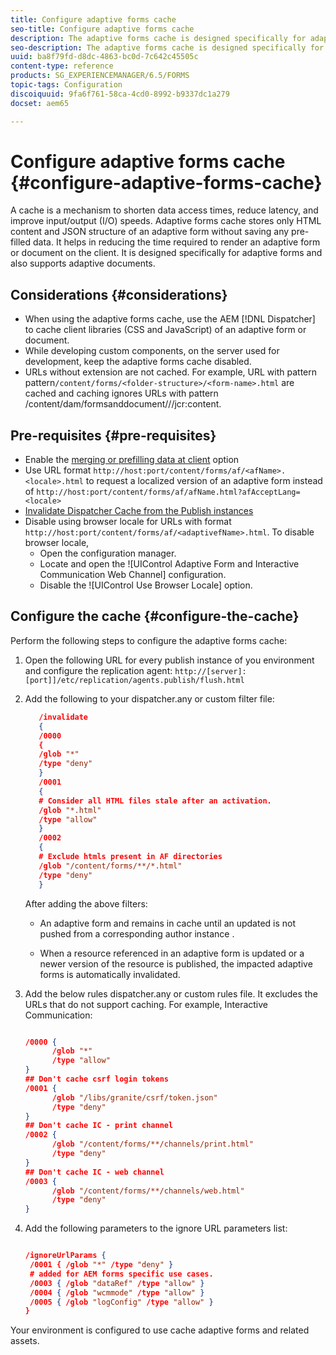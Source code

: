 ```yaml
---
title: Configure adaptive forms cache
seo-title: Configure adaptive forms cache
description: The adaptive forms cache is designed specifically for adaptive forms and documents. It caches adaptive forms and adaptive documents with the objective of reducing the time required to render an adaptive form or document on the client. 
seo-description: The adaptive forms cache is designed specifically for adaptive forms and documents. It caches adaptive forms and adaptive documents with the objective of reducing the time required to render an adaptive form or document on the client. 
uuid: ba8f79fd-d8dc-4863-bc0d-7c642c45505c
content-type: reference
products: SG_EXPERIENCEMANAGER/6.5/FORMS
topic-tags: Configuration
discoiquuid: 9fa6f761-58ca-4cd0-8992-b9337dc1a279
docset: aem65

---
```


# Configure adaptive forms cache {#configure-adaptive-forms-cache}

A cache is a mechanism to shorten data access times, reduce latency, and improve input/output (I/O) speeds. Adaptive forms cache stores only HTML content and JSON structure of an adaptive form without saving any pre-filled data. It helps in reducing the time required to render an adaptive form or document on the client. It is designed specifically for adaptive forms and also supports adaptive documents.

## Considerations {#considerations}

* When using the adaptive forms cache, use the AEM [!DNL Dispatcher] to cache client libraries (CSS and JavaScript) of an adaptive form or document.
* While developing custom components, on the server used for development, keep the adaptive forms cache disabled.
* URLs without extension are not cached. For example, URL with pattern  pattern`/content/forms/<folder-structure>/<form-name>.html` are cached and caching ignores URLs with pattern /content/dam/formsanddocument/<folder-name>/<form-name>/jcr:content.

## Pre-requisites {#pre-requisites}

* Enable the [merging or prefilling data at client](prepopulate-adaptive-form-fields.md#prefill-at-client) option
* Use URL format `http://host:port/content/forms/af/<afName>.<locale>.html` to request a localized version of an adaptive form instead of `http://host:port/content/forms/af/afName.html?afAcceptLang=<locale>`
* [Invalidate Dispatcher Cache from the Publish instances](https://docs.adobe.com/content/help/en/experience-manager-dispatcher/using/configuring/page-invalidate.html)
* Disable using browser locale for URLs with format `http://host:port/content/forms/af/<adaptivefName>.html`. To disable browser locale,
  * Open the configuration manager.
  * Locate and open the ![UIControl Adaptive Form and Interactive Communication Web Channel] configuration.
  * Disable the ![UIControl Use Browser Locale] option.


## Configure the cache {#configure-the-cache}

Perform the following steps to configure the adaptive forms cache:

1. Open the following URL for every publish instance of you environment and configure the replication agent:
   `http://[server]:[port]]/etc/replication/agents.publish/flush.html`

1. Add the following to your dispatcher.any or custom filter file:

   ```JSON
      /invalidate
      {
      /0000
      {
      /glob "*"
      /type "deny"
      }
      /0001
      {
      # Consider all HTML files stale after an activation.
      /glob "*.html"
      /type "allow"
      }
      /0002
      {
      # Exclude htmls present in AF directories
      /glob "/content/forms/**/*.html"
      /type "deny"
      }
   ```

   After adding the above filters:

   * An adaptive form and remains in cache until an updated is not pushed from a corresponding author instance .

   * When a resource referenced in an adaptive form is updated or a newer version of the resource is published, the impacted adaptive forms is automatically invalidated.  

1. Add the below rules dispatcher.any or custom rules file. It excludes the URLs that do not support caching. For example, Interactive Communication:

   ``` JSON

   /0000 {
         /glob "*"
         /type "allow"
   }
   ## Don't cache csrf login tokens
   /0001 {
         /glob "/libs/granite/csrf/token.json"
         /type "deny"
   }
   ## Don't cache IC - print channel
   /0002 {
         /glob "/content/forms/**/channels/print.html"
         /type "deny"
   }
   ## Don't cache IC - web channel
   /0003 {
         /glob "/content/forms/**/channels/web.html"
         /type "deny"
   }

   ```

1. Add the following parameters to the ignore URL parameters list: 
   
   ``` JSON

   /ignoreUrlParams {
    /0001 { /glob "*" /type "deny" }
    # added for AEM forms specific use cases.
    /0003 { /glob "dataRef" /type "allow" }
    /0004 { /glob "wcmmode" /type "allow" }
    /0005 { /glob "logConfig" /type "allow" }
   }

   ```  

Your environment is configured to use cache adaptive forms and related assets. 

<!-- 
1. Go to AEM web console configuration manager at https://'[server]:[port]'/system/console/configMgr.
1. Click **[!UICONTROL Adaptive Form and Interactive Communication Web Channel Configuration]** to edit its configuration values.
1. In the [!UICONTROL edit configuration values] dialog, specify the maximum number of forms or documents an instance of the AEM [!DNL Forms] server can cache in the **[!UICONTROL Number of Adaptive Forms]** field. The default value is 100.

   >[!NOTE]
   >
   >To disable the cache, set the value in the Number of Adaptive Forms field to **0**. The cache is reset and all forms and documents are removed from the cache when you disable or change the cache configuration.

   ![Configuration dialog for adaptive forms HTML cache](assets/cache-configuration-edit.png)

1. Click **[!UICONTROL Save]** to save the configuration. -->
